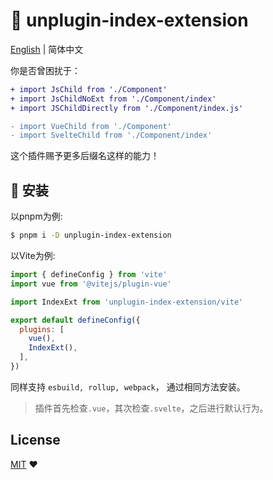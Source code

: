 # :tada: unplugin-index-extension

[English](./README.md) | 简体中文

你是否曾困扰于：

```diff
+ import JsChild from './Component'
+ import JsChildNoExt from './Component/index'
+ import JSChildDirectly from './Component/index.js'

- import VueChild from './Component'
- import SvelteChild from './Component/index'
```

这个插件赐予更多后缀名这样的能力！

## :memo: 安装

以pnpm为例:

```sh
$ pnpm i -D unplugin-index-extension
```

以Vite为例:

```js
import { defineConfig } from 'vite'
import vue from '@vitejs/plugin-vue'

import IndexExt from 'unplugin-index-extension/vite'

export default defineConfig({
  plugins: [
    vue(),
    IndexExt(),
  ],
})
```

同样支持 `esbuild, rollup, webpack`， 通过相同方法安装。

> 插件首先检查`.vue`，其次检查`.svelte`，之后进行默认行为。

## License

[MIT](./LICENSE) :heart:
